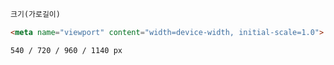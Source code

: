 ```html
크기(가로길이)	
```

```html
<meta name="viewport" content="width=device-width, initial-scale=1.0">
```

```html
540 / 720 / 960 / 1140 px
```

